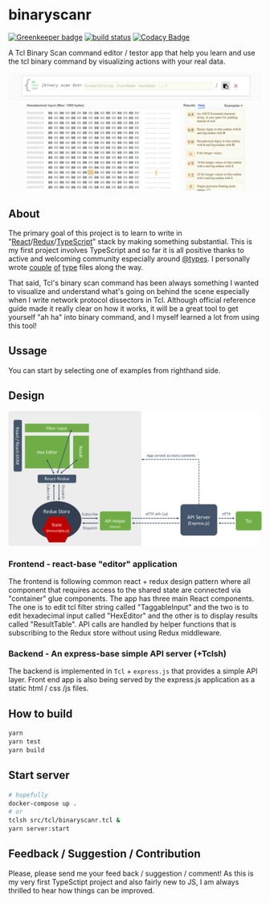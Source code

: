 # binaryscanr

[![Greenkeeper badge](https://badges.greenkeeper.io/shuntksh/binaryscanr.svg)](https://greenkeeper.io/)
[![build status](https://travis-ci.org/shuntksh/binaryscanr.svg?branch=master)](https://travis-ci.org/shuntksh/binaryscanr)
[![Codacy Badge](https://api.codacy.com/project/badge/Grade/672d5dca2c154c5cba660fcad52dedef)](https://www.codacy.com/app/shuntksh/binaryscanr?utm_source=github.com&amp;utm_medium=referral&amp;utm_content=shuntksh/binaryscanr&amp;utm_campaign=Badge_Grade)

A Tcl Binary Scan command editor / testor app that help you learn and use the tcl binary command by visualizing actions with your real data.

[![Demo](https://raw.githubusercontent.com/shuntksh/binaryscanr/master/assets/demo.gif)](https://binaryscanr.com/)

## About

The primary goal of this project is to learn to write in "[React](https://facebook.github.io/react/)/[Redux](http://redux.js.org/)/[TypeScript](http://www.typescriptlang.org/)" stack by making something substantial. This is my first project involves TypeScript and so far it is all positive thanks to active and welcoming community especially around [@types](http://definitelytyped.org/). I personally wrote [couple](https://www.npmjs.com/package/@types/strong-cluster-control) [of](https://www.npmjs.com/package/@types/forever-monitor) [type](https://www.npmjs.com/package/@types/react-portal) files along the way.

That said, Tcl's binary scan command has been always something I wanted to visualize and understand what's going on behind the scene especially when I write network protocol dissectors in Tcl. Although official reference guide made it really clear on how it works, it will be a great tool to get yourself "ah ha" into binary command, and I myself learned a lot from using this tool!

## Ussage

You can start by selecting one of examples from righthand side.

## Design

![Design](https://raw.githubusercontent.com/shuntksh/binaryscanr/master/assets/highlevel_design.png)

### Frontend - react-base "editor" application

The frontend is following common react + redux design pattern where all component that requires access to the shared state are connected via "container" glue components. The app has three main React components. The one is to edit tcl filter string called "TaggableInput" and the two is to edit hexadecimal input called "HexEditor" and the other is to display results called "ResultTable". API calls are handled by helper functions that is subscribing to the Redux store without using Redux middleware.

### Backend - An express-base simple API server (+Tclsh)

The backend is implemented in `Tcl` + `express.js` that provides a simple API layer. Front end app is also being served by the express.js application as a static html / css /js files.

## How to build

```bash
yarn
yarn test
yarn build
```

## Start server

```bash
# hopefully
docker-compose up .
# or
tclsh src/tcl/binaryscanr.tcl &
yarn server:start
```

## Feedback / Suggestion / Contribution

Please, please send me your feed back / suggestion / comment! As this is my very first TypeSctipt project and also fairly new to JS, I am always thrilled to hear how things can be improved.

